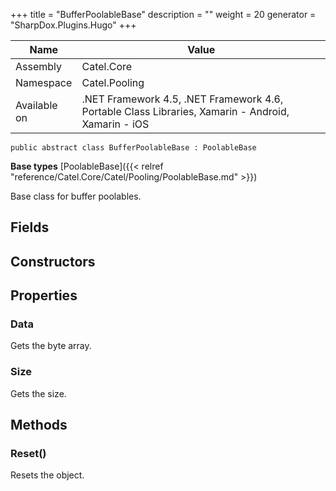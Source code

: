 

+++
title = "BufferPoolableBase" 
description = ""
weight = 20
generator = "SharpDox.Plugins.Hugo"
+++

Name|Value
---|---
Assembly|Catel.Core
Namespace|Catel.Pooling
Available on|.NET Framework 4.5, .NET Framework 4.6, Portable Class Libraries, Xamarin - Android, Xamarin - iOS

```
public abstract class BufferPoolableBase : PoolableBase
```

**Base types**
[PoolableBase]({{< relref "reference/Catel.Core/Catel/Pooling/PoolableBase.md" >}})

Base class for buffer poolables.

## Fields

## Constructors

## Properties

### Data

Gets the byte array.

### Size

Gets the size.

## Methods

### Reset()

Resets the object.

